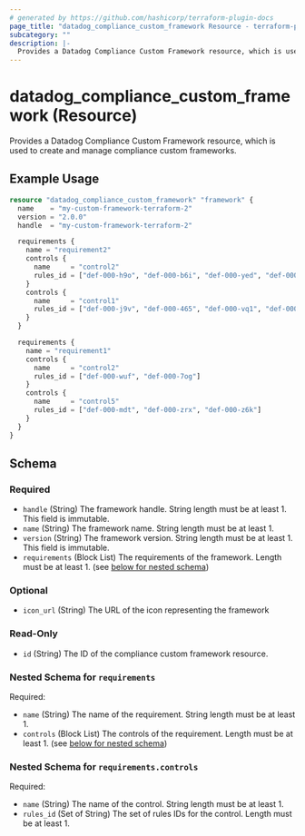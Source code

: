 ```yaml
---
# generated by https://github.com/hashicorp/terraform-plugin-docs
page_title: "datadog_compliance_custom_framework Resource - terraform-provider-datadog"
subcategory: ""
description: |-
  Provides a Datadog Compliance Custom Framework resource, which is used to create and manage compliance custom frameworks.
---
```


# datadog_compliance_custom_framework (Resource)

Provides a Datadog Compliance Custom Framework resource, which is used to create and manage compliance custom frameworks.

## Example Usage

```terraform
resource "datadog_compliance_custom_framework" "framework" {
  name    = "my-custom-framework-terraform-2"
  version = "2.0.0"
  handle  = "my-custom-framework-terraform-2"

  requirements {
    name = "requirement2"
    controls {
      name     = "control2"
      rules_id = ["def-000-h9o", "def-000-b6i", "def-000-yed", "def-000-h5a", "def-000-aw5"]
    }
    controls {
      name     = "control1"
      rules_id = ["def-000-j9v", "def-000-465", "def-000-vq1", "def-000-4hf", "def-000-s2d", "def-000-vnl"]
    }
  }

  requirements {
    name = "requirement1"
    controls {
      name     = "control2"
      rules_id = ["def-000-wuf", "def-000-7og"]
    }
    controls {
      name     = "control5"
      rules_id = ["def-000-mdt", "def-000-zrx", "def-000-z6k"]
    }
  }
}
```

<!-- schema generated by tfplugindocs -->
## Schema

### Required

- `handle` (String) The framework handle. String length must be at least 1. This field is immutable.
- `name` (String) The framework name. String length must be at least 1.
- `version` (String) The framework version. String length must be at least 1. This field is immutable.
- `requirements` (Block List) The requirements of the framework. Length must be at least 1. (see [below for nested schema](#nestedblock--requirements))


### Optional

- `icon_url` (String) The URL of the icon representing the framework

### Read-Only

- `id` (String) The ID of the compliance custom framework resource.

<a id="nestedblock--requirements"></a>
### Nested Schema for `requirements`

Required:

- `name` (String) The name of the requirement. String length must be at least 1.
- `controls` (Block List) The controls of the requirement. Length must be at least 1. (see [below for nested schema](#nestedblock--requirements--controls))

<a id="nestedblock--requirements--controls"></a>
### Nested Schema for `requirements.controls`

Required:

- `name` (String) The name of the control. String length must be at least 1.
- `rules_id` (Set of String) The set of rules IDs for the control. Length must be at least 1.
